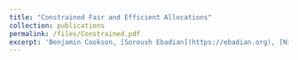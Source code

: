 ```yaml
---
title: "Constrained Fair and Efficient Allocations"
collection: publications
permalink: /files/Constrained.pdf
excerpt: 'Benjamin Cookson, [Soroush Ebadian](https://ebadian.org), [Nisarg Shah](https://www.cs.toronto.edu/~nisarg/)'
---
```

